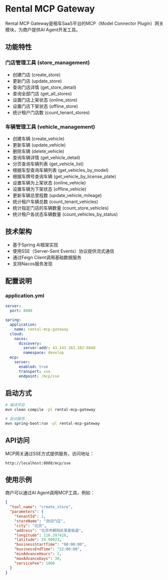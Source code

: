 # Rental MCP Gateway

Rental MCP Gateway是租车SaaS平台的MCP（Model Connector Plugin）网关模块，为商户提供AI Agent开发工具。

## 功能特性

### 门店管理工具 (store_management)
- 创建门店 (create_store)
- 更新门店 (update_store)
- 查询门店详情 (get_store_detail)
- 查询全部门店 (get_all_stores)
- 设置门店上架状态 (online_store)
- 设置门店下架状态 (offline_store)
- 统计租户门店数 (count_tenant_stores)

### 车辆管理工具 (vehicle_management)
- 创建车辆 (create_vehicle)
- 更新车辆 (update_vehicle)
- 删除车辆 (delete_vehicle)
- 查询车辆详情 (get_vehicle_detail)
- 分页查询车辆列表 (get_vehicle_list)
- 根据车型查询车辆列表 (get_vehicles_by_model)
- 根据车牌号查询车辆 (get_vehicle_by_license_plate)
- 设置车辆为上架状态 (online_vehicle)
- 设置车辆为下架状态 (offline_vehicle)
- 更新车辆总里程数 (update_vehicle_mileage)
- 统计租户车辆总数 (count_tenant_vehicles)
- 统计指定门店的车辆数量 (count_store_vehicles)
- 统计租户各状态车辆数量 (count_vehicles_by_status)

## 技术架构

- 基于Spring AI框架实现
- 使用SSE（Server-Sent Events）协议提供流式通信
- 通过Feign Client调用基础数据服务
- 支持Nacos服务发现

## 配置说明

### application.yml
```yaml
server:
  port: 8088

spring:
  application:
    name: rental-mcp-gateway
  cloud:
    nacos:
      discovery:
        server-addr: 43.143.163.102:8848
        namespace: develop
  mcp:
    server:
      enabled: true
      transport: sse
      endpoint: /mcp/sse
```

## 启动方式

```bash
# 编译项目
mvn clean compile -pl rental-mcp-gateway

# 启动服务
mvn spring-boot:run -pl rental-mcp-gateway
```

## API访问

MCP网关通过SSE方式提供服务，访问地址：
```
http://localhost:8088/mcp/sse
```

## 使用示例

商户可以通过AI Agent调用MCP工具，例如：

```json
{
  "tool_name": "create_store",
  "parameters": {
    "tenantId": 1,
    "storeName": "测试门店",
    "city": "北京",
    "address": "北京市朝阳区某某街道",
    "longitude": 116.397428,
    "latitude": 39.90923,
    "businessStartTime": "08:00:00",
    "businessEndTime": "22:00:00",
    "minAdvanceHours": 2,
    "maxAdvanceDays": 30,
    "serviceFee": 1000
  }
}
```